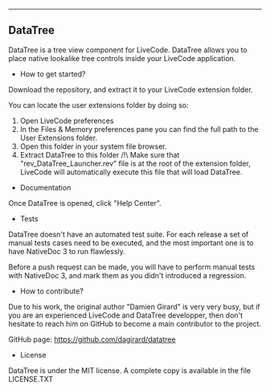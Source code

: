 -----------------------------------------------
DataTree
-----------------------------------------------
DataTree is a tree view component for LiveCode.
DataTree allows you to place native lookalike tree controls inside your LiveCode application.

- How to get started?

Download the repository, and extract it to your LiveCode extension folder.

You can locate the user extensions folder by doing so:
1. Open LiveCode preferences
2. In the Files & Memory preferences pane you can find the full path to the User Extensions folder. 
3. Open this folder in your system file browser.
4. Extract DataTree to this folder
/!\ Make sure that "rev_DataTree_Launcher.rev" file is at the root of the extension folder, LiveCode
    will automatically execute this file that will load DataTree.

- Documentation

Once DataTree is opened, click "Help Center".

- Tests

DataTree doesn't have an automated test suite. For each release a set of manual tests cases
need to be executed, and the most important one is to have NativeDoc 3 to run flawlessly.

Before a push request can be made, you will have to perform manual tests with
NativeDoc 3, and mark them as you didn't introduced a regression.

- How to contribute?

Due to his work, the original author "Damien Girard" is very very busy, but if you
are an experienced LiveCode and DataTree developper, then don't hesitate
to reach him on GitHub to become a main contributor to the project.

GitHub page: https://github.com/dagirard/datatree

- License

DataTree is under the MIT license.
A complete copy is available in the file LICENSE.TXT